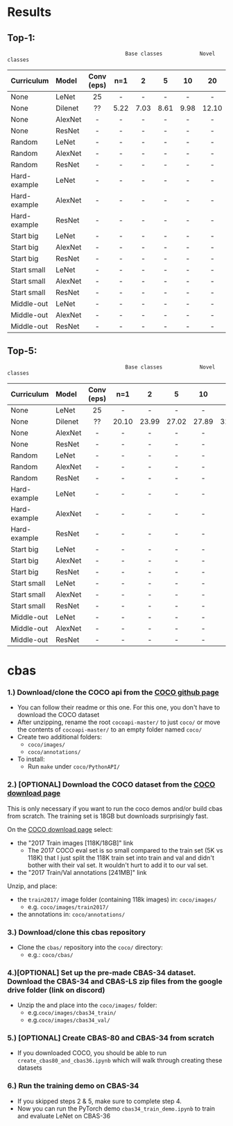 # Results

## Top-1:
                                          Base classes            Novel classes
| Curriculum   |	Model     | Conv (eps) | n=1  | 2  | 5  | 	10  | 20 |
| :------------|  :---------|:---------: | :---: |:--:| :-:| :--: |:--:|
| None         |  LeNet     |     25     |   -   | -  | -  |  -   | -  |
| None         |  Dilenet   |     ??     |  5.22 | 7.03 | 8.61 | 9.98 | 12.10 |
| None         |  AlexNet   |      -     |   -   | -  | -  |  -   | -  |
| None         |  ResNet    |      -     |   -   | -  | -  |  -   | -  |
| Random       |  LeNet     |      -     |   -   | -  | -  |  -   | -  |
| Random       |  AlexNet   |      -     |   -   | -  | -  |  -   | -  |
| Random       |  ResNet    |      -     |   -   | -  | -  |  -   | -  |
| Hard-example |  LeNet     |      -     |   -   | -  | -  |  -   | -  |
| Hard-example |  AlexNet   |      -     |   -   | -  | -  |  -   | -  |
| Hard-example |  ResNet    |      -     |   -   | -  | -  |  -   | -  |
| Start big    |  LeNet     |      -     |   -   | -  | -  |  -   | -  |
| Start big    |  AlexNet   |      -     |   -   | -  | -  |  -   | -  |
| Start big    |  ResNet    |      -     |   -   | -  | -  |  -   | -  |
| Start small  |  LeNet     |      -     |   -   | -  | -  |  -   | -  |
| Start small  |  AlexNet   |      -     |   -   | -  | -  |  -   | -  |
| Start small  |  ResNet    |      -     |   -   | -  | -  |  -   | -  |
| Middle-out   |  LeNet     |      -     |   -   | -  | -  |  -   | -  |
| Middle-out   |  AlexNet   |      -     |   -   | -  | -  |  -   | -  |
| Middle-out   |  ResNet    |      -     |   -   | -  | -  |  -   | -  |

## Top-5:
                                          Base classes            Novel classes
| Curriculum   |	Model     | Conv (eps) | n=1  | 2  | 5  | 	10  | 20 |
| :------------|  :---------|:---------: | :---: |:--:| :-:| :--: |:--:|
| None         |  LeNet     |     25     |   -   | -  | -  |  -   | -  |
| None         |  Dilenet   |     ??     |  20.10 | 23.99 | 27.02 | 27.89 | 31.78 |
| None         |  AlexNet   |      -     |   -   | -  | -  |  -   | -  |
| None         |  ResNet    |      -     |   -   | -  | -  |  -   | -  |
| Random       |  LeNet     |      -     |   -   | -  | -  |  -   | -  |
| Random       |  AlexNet   |      -     |   -   | -  | -  |  -   | -  |
| Random       |  ResNet    |      -     |   -   | -  | -  |  -   | -  |
| Hard-example |  LeNet     |      -     |   -   | -  | -  |  -   | -  |
| Hard-example |  AlexNet   |      -     |   -   | -  | -  |  -   | -  |
| Hard-example |  ResNet    |      -     |   -   | -  | -  |  -   | -  |
| Start big    |  LeNet     |      -     |   -   | -  | -  |  -   | -  |
| Start big    |  AlexNet   |      -     |   -   | -  | -  |  -   | -  |
| Start big    |  ResNet    |      -     |   -   | -  | -  |  -   | -  |
| Start small  |  LeNet     |      -     |   -   | -  | -  |  -   | -  |
| Start small  |  AlexNet   |      -     |   -   | -  | -  |  -   | -  |
| Start small  |  ResNet    |      -     |   -   | -  | -  |  -   | -  |
| Middle-out   |  LeNet     |      -     |   -   | -  | -  |  -   | -  |
| Middle-out   |  AlexNet   |      -     |   -   | -  | -  |  -   | -  |
| Middle-out   |  ResNet    |      -     |   -   | -  | -  |  -   | -  |



# cbas
### 1.) Download/clone the COCO api from the <a href=https://github.com/cocodataset/cocoapi>COCO github page</a>
* You can follow their readme or this one.  For this one, you don't have to download the COCO dataset
* After unzipping, rename the root `cocoapi-master/` to just `coco/` or move the contents of `cocoapi-master/` to an empty folder named `coco/`
* Create two additional folders:
  * `coco/images/`
  * `coco/annotations/`
* To install:
  * Run `make` under `coco/PythonAPI/`

### 2.) [OPTIONAL] Download the COCO dataset from the <a href=http://cocodataset.org/#download>COCO download page</a>

This is only necessary if you want to run the coco demos and/or build cbas from scratch.  The training set is 18GB but downloads surprisingly fast.

On the <a href=http://cocodataset.org/#download>COCO download page</a> select: 
* the "2017 Train images [118K/18GB]" link
    * The 2017 COCO eval set is so small compared to the train set (5K vs 118K) that I just split the 118K train set into train and val and didn't bother with their val set.  It wouldn't hurt to add it to our val set.
* the "2017 Train/Val annotations [241MB]" link

Unzip, and place:
* the `train2017/` image folder (containing 118k images) in: `coco/images/`
    * e.g. `coco/images/train2017/`
* the annotations in: `coco/annotations/`

### 3.) Download/clone this cbas repository
* Clone the `cbas/` repository into the `coco/` directory:
    * e.g.: `coco/cbas/`

### 4.)[OPTIONAL] Set up the pre-made CBAS-34 dataset.  Download the CBAS-34 and CBAS-LS zip files from the google drive folder (link on discord)
* Unzip the and place into the `coco/images/` folder:
    * e.g.`coco/images/cbas34_train/`
    * e.g.`coco/images/cbas34_val/`
    
### 5.) [OPTIONAL] Create CBAS-80 and CBAS-34 from scratch
* If you downloaded COCO, you should be able to run `create_cbas80_and_cbas36.ipynb` which will walk through creating these datasets

### 6.) Run the training demo on CBAS-34
* If you skipped steps 2 & 5, make sure to complete step 4.
* Now you can run the PyTorch demo `cbas34_train_demo.ipynb` to train and evaluate LeNet on CBAS-36
